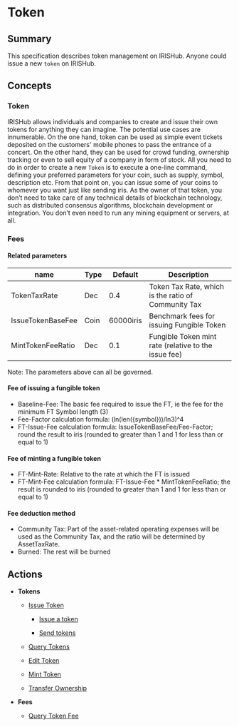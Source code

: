 # Token

## Summary

This specification describes token management on IRISHub. Anyone could issue a new `token` on IRISHub.

## Concepts

### Token

IRISHub allows individuals and companies to create and issue their own tokens for anything they can imagine. The potential use cases are innumerable. On the one hand, token can be used as simple event tickets deposited on the customers' mobile phones to pass the entrance of a concert. On the other hand, they can be used for crowd funding, ownership tracking or even to sell equity of a company in form of stock.
All you need to do in order to create a new `Token` is to execute a one-line command, defining your preferred parameters for your coin, such as supply, symbol, description etc. From that point on, you can issue some of your coins to whomever you want just like sending iris.
As the owner of that token, you don’t need to take care of any technical details of blockchain technology, such as distributed consensus algorithms, blockchain development or integration. You don’t even need to run any mining equipment or servers, at all.

### Fees

#### Related parameters

| name                   | Type | Default    | Description                                                                 |
| ---------------------- | ---- | ---------- | --------------------------------------------------------------------------- |
| TokenTaxRate           | Dec  | 0.4        | Token Tax Rate, which is the ratio of Community Tax                         |
| IssueTokenBaseFee      | Coin | 60000iris  | Benchmark fees for issuing Fungible Token                                   |
| MintTokenFeeRatio      | Dec  | 0.1        | Fungible Token mint rate (relative to the issue fee)                        |

Note: The parameters above can all be governed.

#### Fee of issuing a fungible token

- Baseline-Fee: The basic fee required to issue the FT, ie the fee for the minimum FT Symbol length (3)
- Fee-Factor calculation formula: (ln(len({symbol}))/ln3)^4
- FT-Issue-Fee calculation formula: IssueTokenBaseFee/Fee-Factor; round the result to iris (rounded to greater than 1 and 1 for less than or equal to 1)

#### Fee of minting a fungible token

- FT-Mint-Rate: Relative to the rate at which the FT is issued
- FT-Mint-Fee calculation formula: FT-Issue-Fee * MintTokenFeeRatio; the result is rounded to iris (rounded to greater than 1 and 1 for less than or equal to 1)

#### Fee deduction method

- Community Tax: Part of the asset-related operating expenses will be used as the Community Tax, and the ratio will be determined by AssetTaxRate.
- Burned: The rest will be burned

## Actions

- **Tokens**

  - [Issue Token](../cli-client/token.md#iris-tx-token-issue)

    - [Issue a token](../cli-client/token.md#iris-tx-issue-a-token)
  
    - [Send tokens](../cli-client/asset.md#send-tokens)

  - [Query Tokens](../cli-client/token.md#iris-q-token-tokens)

  - [Edit Token](../cli-client/token.md#iris-tx-token-edit)

  - [Mint Token](../cli-client/token.md#iris-tx-token-mint)

  - [Transfer Ownership](../cli-client/token.md#iris-tx-token-transfer)

- **Fees**
  
  - [Query Token Fee](../cli-client/token.md#iris-q-token-fee)
  